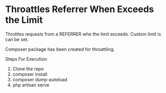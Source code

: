 # Throattles Referrer When Exceeds the Limit
Throttles requests from a REFERRER whe the limit exceeds. Custom limit is can be set. 

Composer package has been created for throattling.

Steps For Execution

1. Clone the repo
2. composer install
3. composer dump-autoload 
3. php artisan serve
